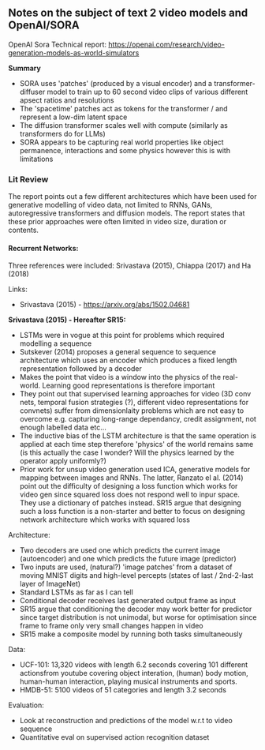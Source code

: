 ## Notes on the subject of text 2 video models and OpenAI/SORA

OpenAI Sora Technical report: https://openai.com/research/video-generation-models-as-world-simulators

**Summary** 
- SORA uses 'patches' (produced by a visual encoder) and a transformer-diffuser model to train up to 60 second video clips of
  various different apsect ratios and resolutions
- The 'spacetime' patches act as tokens for the transformer / and represent a low-dim latent space
- The diffusion transformer scales well with compute (similarly as transformers do for LLMs)
- SORA appears to be capturing real world properties like object permanence, interactions and some physics however this is with limitations

### Lit Review  

The report points out a few different architectures which have been used for generative modelling of video data, not limited to RNNs, GANs, autoregressive transformers and diffusion models. The report states that these prior approaches were often limited in video size, duration or contents. 

#### Recurrent Networks:

Three references were included: Srivastava (2015), Chiappa (2017) and Ha (2018)

Links: 
- Srivastava (2015) - https://arxiv.org/abs/1502.04681

**Srivastava (2015) - Hereafter SR15:** 
  - LSTMs were in vogue at this point for problems which required modelling a sequence
  - Sutskever (2014) proposes a general sequence to sequence architecture which uses an encoder which produces a fixed length representation followed by a  decoder
  - Makes the point that video is a window into the physics of the real-world. Learning good representations is therefore important
  - They point out that supervised learning approaches for video (3D conv nets, temporal fusion strategies (?), different video representations for convnets) suffer from dimensionlaity problems which are not easy to overcome e.g. capturing long-range dependancy, credit assignment, not enough labelled data etc...
  -  The inductive bias of the LSTM architecture is that the same operation is applied at each time step therefore 'physics' of the world remains same (is this actually the case I wonder? Will the physics learned by the operator apply uniformly?)
  -  Prior work for unsup video generation used ICA, generative models for mapping between images and RNNs. The latter, Ranzato el al. (2014) point out the difficulty of designing a loss function which works for video gen since squared loss does not respond well to inpur space. They use a dictionary of patches instead. SR15 argue that designing such a loss function is a non-starter and better to focus on designing network architecture which works with squared loss

Architecture:
  - Two decoders are used one which predicts the current image (autoencoder) and one which predicts the future image (predictor)
  - Two inputs are used, (natural?) 'image patches' from a dataset of moving MNIST digits and high-level percepts (states of last / 2nd-2-last layer of ImageNet)
  - Standard LSTMs as far as I can tell
  - Conditional decoder receives last generated output frame as input
  - SR15 argue that conditioning the decoder may work better for predictor since target distribution is not unimodal, but worse for optimisation since frame to frame only very small changes happen in video
  - SR15 make a composite model by running both tasks simultaneously 

Data: 
- UCF-101: 13,320 videos with length 6.2 seconds covering 101 different actionsfrom youtube covering object interation, (human) body motion, human-human interaction, playing musical instruments and sports.
- HMDB-51: 5100 videos of 51 categories and length 3.2 seconds 

Evaluation:
  - Look at reconstruction and predictions of the model w.r.t to video sequence
  - Quantitative eval on supervised action recognition dataset

